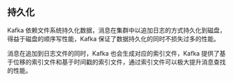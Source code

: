 ## 持久化

Kafka 依赖文件系统持久化数据，消息在集群中以追加日志的方式持久化到磁盘，得益于磁盘的顺序写性能，Kafka 保证了数据持久化的同时不损失过多的性能。

消息在追加到日志文件的同时，Kafka 也会生成对应的索引文件，Kafka 提供了基于位移的索引文件和基于时间戳的索引文件，通过索引文件可以极大提升消息查找的性能。